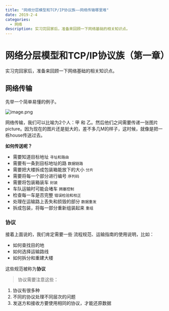 ```yaml
---
title: "网络分层模型和TCP/IP协议族——网络传输哪里难"
date: 2019-2-4
categories:
  - 网络
description: 实习完回家后，准备来回顾一下网络基础的相关知识点。
---
```



# 网络分层模型和TCP/IP协议族（第一章）


实习完回家后，准备来回顾一下网络基础的相关知识点。

## 网络传输

先举一个简单易懂的例子。

![image.png](https://upload-images.jianshu.io/upload_images/3378252-179c4ccdaffd648a.png?imageMogr2/auto-orient/strip%7CimageView2/2/w/1240)

网络传输，我们可以比喻为2个人：甲 和 乙。然后他们之间需要传递一张图片picture。因为现在的图片还是挺大的，差不多几M的样子，这时候，就像是把一栋house传送过去。

**如何传送呢？**

+ 需要知道目标地址  `寻址和路由`
+ 需要有一条到目标地址的路  `数据链路`
+ 需要把大楼拆成包装箱能放下的大小  `分片`
+ 需要将每一个部分进行编号  `序列码`
+ 需要将包装箱装车  `封装`
+ 车队运输时可能会堵车  `拥塞控制`
+ 检查每一车是否完整  `错误检验和校正`
+ 处理在运输路上丢失和损毁的部分  `数据重发`
+ 拆成包装，将每一部分重新组装起来  `重组`


### 协议

接着上面说的，我们肯定需要一些 流程规范、运输指南的使用说明，比如：

- 如何查找目的地
- 如何选择运输路线
- 如何拆分和重建大楼

这些规范被称为**协议**

> 协议需要注意这些：

1. 协议有很多种
2. 不同的协议处理不同层次的问题
3. 发送方和接收方要使用相同的协议，才能还原数据


